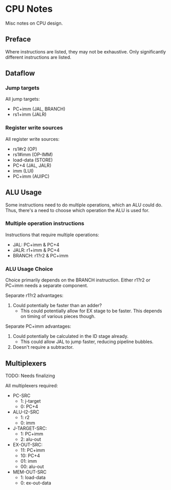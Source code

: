 # CPU Notes

Misc notes on CPU design.

## Preface

Where instructions are listed, they may not be exhaustive.
Only significantly different instructions are listed.

## Dataflow

### Jump targets

All jump targets:
* PC+imm (JAL, BRANCH)
* rs1+imm (JALR)

### Register write sources

All register write sources:
* rs1#r2 (OP)
* rs1#imm (OP-IMM)
* load-data (STORE)
* PC+4 (JAL, JALR)
* imm (LUI)
* PC+imm (AUIPC)

## ALU Usage

Some instructions need to do multiple operations, which an ALU could do.
Thus, there's a need to choose which operation the ALU is used for.

### Multiple operation instructions

Instructions that require multiple operations:
* JAL: PC+imm & PC+4
* JALR: r1+imm & PC+4
* BRANCH: r1?r2 & PC+imm

### ALU Usage Choice

Choice primarily depends on the BRANCH instruction.
Either r1?r2 or PC+imm needs a separate component.

Separate r1?r2 advantages:
1. Could potentially be faster than an adder?
   * This could potentially allow for EX stage to be faster.
     This depends on timing of various pieces though.

Separate PC+imm advantages:
1. Could potentially be calculated in the ID stage already.
   * This could allow JAL to jump faster, reducing pipeline bubbles.
2. Doesn't require a subtractor.

## Multiplexers

TODO: Needs finalizing

All multiplexers required:
* PC-SRC
  * 1: j-target
  * 0: PC+4
* ALU-I2-SRC
  * 1: r2
  * 0: imm
* J-TARGET-SRC:
  * 1: PC+imm
  * 2: alu-out
* EX-OUT-SRC:
  * 11: PC+imm
  * 10: PC+4
  * 01: imm
  * 00: alu-out
* MEM-OUT-SRC
  * 1: load-data
  * 0: ex-out-data

